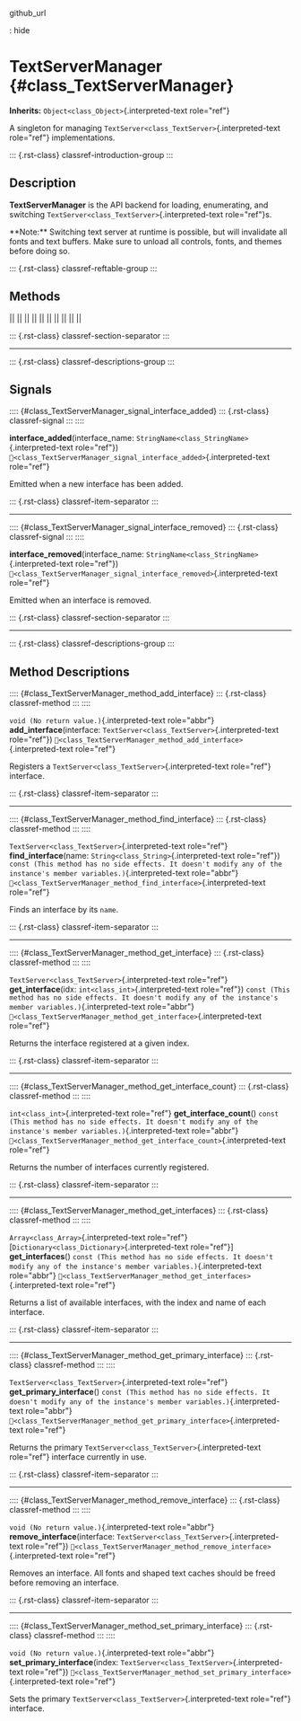 github_url

:   hide

# TextServerManager {#class_TextServerManager}

**Inherits:** `Object<class_Object>`{.interpreted-text role="ref"}

A singleton for managing
`TextServer<class_TextServer>`{.interpreted-text role="ref"}
implementations.

::: {.rst-class}
classref-introduction-group
:::

## Description

**TextServerManager** is the API backend for loading, enumerating, and
switching `TextServer<class_TextServer>`{.interpreted-text role="ref"}s.

\*\*Note:\*\* Switching text server at runtime is possible, but will
invalidate all fonts and text buffers. Make sure to unload all controls,
fonts, and themes before doing so.

::: {.rst-class}
classref-reftable-group
:::

## Methods

||
||
||
||
||
||
||
||
||
||

::: {.rst-class}
classref-section-separator
:::

------------------------------------------------------------------------

::: {.rst-class}
classref-descriptions-group
:::

## Signals

:::: {#class_TextServerManager_signal_interface_added}
::: {.rst-class}
classref-signal
:::
::::

**interface_added**(interface_name:
`StringName<class_StringName>`{.interpreted-text role="ref"})
`🔗<class_TextServerManager_signal_interface_added>`{.interpreted-text
role="ref"}

Emitted when a new interface has been added.

::: {.rst-class}
classref-item-separator
:::

------------------------------------------------------------------------

:::: {#class_TextServerManager_signal_interface_removed}
::: {.rst-class}
classref-signal
:::
::::

**interface_removed**(interface_name:
`StringName<class_StringName>`{.interpreted-text role="ref"})
`🔗<class_TextServerManager_signal_interface_removed>`{.interpreted-text
role="ref"}

Emitted when an interface is removed.

::: {.rst-class}
classref-section-separator
:::

------------------------------------------------------------------------

::: {.rst-class}
classref-descriptions-group
:::

## Method Descriptions

:::: {#class_TextServerManager_method_add_interface}
::: {.rst-class}
classref-method
:::
::::

`void (No return value.)`{.interpreted-text role="abbr"}
**add_interface**(interface:
`TextServer<class_TextServer>`{.interpreted-text role="ref"})
`🔗<class_TextServerManager_method_add_interface>`{.interpreted-text
role="ref"}

Registers a `TextServer<class_TextServer>`{.interpreted-text role="ref"}
interface.

::: {.rst-class}
classref-item-separator
:::

------------------------------------------------------------------------

:::: {#class_TextServerManager_method_find_interface}
::: {.rst-class}
classref-method
:::
::::

`TextServer<class_TextServer>`{.interpreted-text role="ref"}
**find_interface**(name: `String<class_String>`{.interpreted-text
role="ref"})
`const (This method has no side effects. It doesn't modify any of the instance's member variables.)`{.interpreted-text
role="abbr"}
`🔗<class_TextServerManager_method_find_interface>`{.interpreted-text
role="ref"}

Finds an interface by its `name`.

::: {.rst-class}
classref-item-separator
:::

------------------------------------------------------------------------

:::: {#class_TextServerManager_method_get_interface}
::: {.rst-class}
classref-method
:::
::::

`TextServer<class_TextServer>`{.interpreted-text role="ref"}
**get_interface**(idx: `int<class_int>`{.interpreted-text role="ref"})
`const (This method has no side effects. It doesn't modify any of the instance's member variables.)`{.interpreted-text
role="abbr"}
`🔗<class_TextServerManager_method_get_interface>`{.interpreted-text
role="ref"}

Returns the interface registered at a given index.

::: {.rst-class}
classref-item-separator
:::

------------------------------------------------------------------------

:::: {#class_TextServerManager_method_get_interface_count}
::: {.rst-class}
classref-method
:::
::::

`int<class_int>`{.interpreted-text role="ref"} **get_interface_count**()
`const (This method has no side effects. It doesn't modify any of the instance's member variables.)`{.interpreted-text
role="abbr"}
`🔗<class_TextServerManager_method_get_interface_count>`{.interpreted-text
role="ref"}

Returns the number of interfaces currently registered.

::: {.rst-class}
classref-item-separator
:::

------------------------------------------------------------------------

:::: {#class_TextServerManager_method_get_interfaces}
::: {.rst-class}
classref-method
:::
::::

`Array<class_Array>`{.interpreted-text
role="ref"}\[`Dictionary<class_Dictionary>`{.interpreted-text
role="ref"}\] **get_interfaces**()
`const (This method has no side effects. It doesn't modify any of the instance's member variables.)`{.interpreted-text
role="abbr"}
`🔗<class_TextServerManager_method_get_interfaces>`{.interpreted-text
role="ref"}

Returns a list of available interfaces, with the index and name of each
interface.

::: {.rst-class}
classref-item-separator
:::

------------------------------------------------------------------------

:::: {#class_TextServerManager_method_get_primary_interface}
::: {.rst-class}
classref-method
:::
::::

`TextServer<class_TextServer>`{.interpreted-text role="ref"}
**get_primary_interface**()
`const (This method has no side effects. It doesn't modify any of the instance's member variables.)`{.interpreted-text
role="abbr"}
`🔗<class_TextServerManager_method_get_primary_interface>`{.interpreted-text
role="ref"}

Returns the primary `TextServer<class_TextServer>`{.interpreted-text
role="ref"} interface currently in use.

::: {.rst-class}
classref-item-separator
:::

------------------------------------------------------------------------

:::: {#class_TextServerManager_method_remove_interface}
::: {.rst-class}
classref-method
:::
::::

`void (No return value.)`{.interpreted-text role="abbr"}
**remove_interface**(interface:
`TextServer<class_TextServer>`{.interpreted-text role="ref"})
`🔗<class_TextServerManager_method_remove_interface>`{.interpreted-text
role="ref"}

Removes an interface. All fonts and shaped text caches should be freed
before removing an interface.

::: {.rst-class}
classref-item-separator
:::

------------------------------------------------------------------------

:::: {#class_TextServerManager_method_set_primary_interface}
::: {.rst-class}
classref-method
:::
::::

`void (No return value.)`{.interpreted-text role="abbr"}
**set_primary_interface**(index:
`TextServer<class_TextServer>`{.interpreted-text role="ref"})
`🔗<class_TextServerManager_method_set_primary_interface>`{.interpreted-text
role="ref"}

Sets the primary `TextServer<class_TextServer>`{.interpreted-text
role="ref"} interface.
